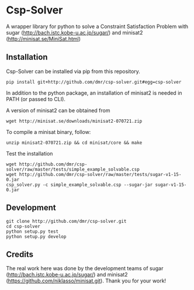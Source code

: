 Csp-Solver
==========

A wrapper library for python to solve a Constraint Satisfaction Problem with sugar (http://bach.istc.kobe-u.ac.jp/sugar/) and minisat2 (http://minisat.se/MiniSat.html)


Installation
------------

Csp-Solver can be installed via pip from this repository.

    pip install git+http://github.com/dmr/csp-solver.git#egg=csp-solver

In addition to the python package, an installation of minisat2 is needed in PATH (or passed to CLI).

A version of minisat2 can be obtained from

    wget http://minisat.se/downloads/minisat2-070721.zip

To compile a minisat binary, follow:

    unzip minisat2-070721.zip && cd minisat/core && make

Test the installation

    wget http://github.com/dmr/csp-solver/raw/master/tests/simple_example_solvable.csp
    wget http://github.com/dmr/csp-solver/raw/master/tests/sugar-v1-15-0.jar
    csp_solver.py -c simple_example_solvable.csp --sugar-jar sugar-v1-15-0.jar


Development
-----------

    git clone http://github.com/dmr/csp-solver.git
    cd csp-solver
    python setup.py test
    python setup.py develop


Credits
-------

The real work here was done by the development teams of sugar (http://bach.istc.kobe-u.ac.jp/sugar/) and minisat2 (https://github.com/niklasso/minisat.git). Thank you for your work!
